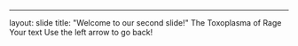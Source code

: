 ---
layout: slide
title: "Welcome to our second slide!"
The Toxoplasma of Rage
Your text
Use the left arrow to go back!